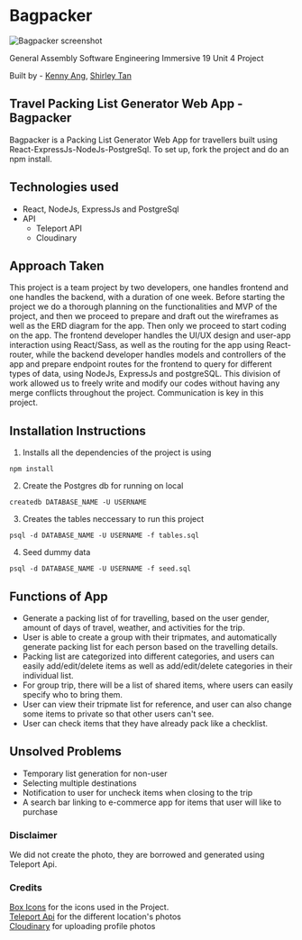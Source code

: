 # Bagpacker

![Bagpacker screenshot](https://user-images.githubusercontent.com/50238797/64671208-4178d200-d49a-11e9-8cf2-9ce70fda4834.png)

General Assembly Software Engineering Immersive 19
Unit 4 Project

Built by - [Kenny Ang](https://github.com/kach92), [Shirley Tan](https://github.com/shirleytwl)

## Travel Packing List Generator Web App - Bagpacker
Bagpacker is a Packing List Generator Web App for travellers built using React-ExpressJs-NodeJs-PostgreSql. To set up, fork the project and do an npm install.

## Technologies used
- React, NodeJs, ExpressJs and PostgreSql
- API
  - Teleport API
  - Cloudinary

## Approach Taken
This project is a team project by two developers, one handles frontend and one handles the backend, with a duration of one week. Before starting the project we do a thorough planning on the functionalities and MVP of the project, and then we proceed to prepare and draft out the wireframes as well as the ERD diagram for the app. Then only we proceed to start coding on the app. The frontend developer handles the UI/UX design and user-app interaction using React/Sass, as well as the routing for the app using React-router, while the backend developer handles models and controllers of the app and prepare endpoint routes for the frontend to query for different types of data, using NodeJs, ExpressJs and postgreSQL. This division of work allowed us to freely write and modify our codes without having any merge conflicts throughout the project. Communication is key in this project.

## Installation Instructions
1. Installs all the dependencies of the project is using
```
npm install
````
2. Create the Postgres db for running on local
```
createdb DATABASE_NAME -U USERNAME
````
3. Creates the tables neccessary to run this project
```
psql -d DATABASE_NAME -U USERNAME -f tables.sql
````
4. Seed dummy data
```
psql -d DATABASE_NAME -U USERNAME -f seed.sql
````

## Functions of App
- Generate a packing list of for travelling, based on the user gender, amount of days of travel, weather, and activities for the trip.
- User is able to create a group with their tripmates, and automatically generate packing list for each person based on the travelling details.
- Packing list are categorized into different categories, and users can easily add/edit/delete items as well as add/edit/delete categories in their individual list.
- For group trip, there will be a list of shared items, where users can easily specify who to bring them.
- User can view their tripmate list for reference, and user can also change some items to private so that other users can't see.
- User can check items that they have already pack like a checklist.

## Unsolved Problems
- Temporary list generation for non-user
- Selecting multiple destinations
- Notification to user for uncheck items when closing to the trip
- A search bar linking to e-commerce app for items that user will like to purchase

### Disclaimer
We did not create the photo, they are borrowed and generated using Teleport Api.


### Credits
[Box Icons](https://boxicons.com/usage/) for the icons used in the Project. </br>
[Teleport Api](http://developers.teleport.org/api/) for the different location's photos </br>
[Cloudinary](https://cloudinary.com/) for uploading profile photos </br>
